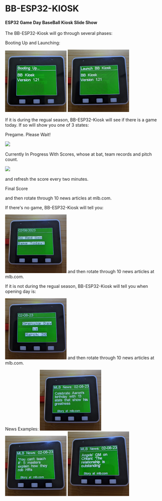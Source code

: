 # BB-ESP32-KIOSK

#### ESP32 Game Day BaseBall Kiosk Slide Show

The BB-ESP32-Kiosk will go through several phases:

Booting Up and Launching:<P>
<img src="boot.jpg" width="200"/>
<img src="launch.jpg" width="200"/>

If it is during the regual season, BB-ESP32-Kiosk
will see if there is a game today. If so will show you one of 3 states:<P>

Pregame. Please Wait!<P>
<img src="pregame.jpg" width="200"/>

Currently In Progress With Scores, whose at bat, team records and pitch count.<P>
<img src="progress.jpg" width="200"/>

and refresh the score every two minutes.

Final Score<P> 
and then rotate through 10 news articles at mlb.com.


If there's no game, BB-ESP32-Kiosk will tell you:

<img src="nogame.jpg" width="200"/>
and then rotate through 10 news articles at mlb.com.


If it is not during the regual season, BB-ESP32-Kiosk
will tell you when opening day is:<P>
<img src="opening_day.jpg" width="200"/>
and then rotate through 10 news articles at mlb.com.

News Examples:
<img src="news1.jpg" width="200"/>
<img src="news2.jpg" width="200"/>
<img src="news3.jpg" width="200"/>
